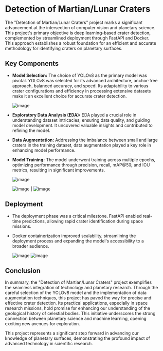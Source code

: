 # Detection of Martian/Lunar Craters

The "Detection of Martian/Lunar Craters" project marks a significant advancement at the intersection of computer vision and planetary science. This project's primary objective is deep learning-based crater detection, complemented by streamlined deployment through FastAPI and Docker. This approach establishes a robust foundation for an efficient and accurate methodology for identifying craters on planetary surfaces.

## Key Components

- **Model Selection:** The choice of YOLOv8 as the primary model was pivotal. YOLOv8 was selected for its advanced architecture, anchor-free approach, balanced accuracy, and speed. Its adaptability to various crater configurations and efficiency in processing extensive datasets make it an excellent choice for accurate crater detection.

  ![image](https://github.com/Paciferousprerana/Martian_Lunar_Crater_Detection/assets/39224404/9b26bde3-1e52-4f56-b531-7a632c1a0493)

- **Exploratory Data Analysis (EDA):** EDA played a crucial role in understanding dataset intricacies, ensuring data quality, and guiding model development. It uncovered valuable insights and contributed to refining the model.

- **Data Augmentation:** Addressing the imbalance between small and large craters in the training dataset, data augmentation played a key role in enhancing model performance.

- **Model Training:** The model underwent training across multiple epochs, optimizing performance through precision, recall, mAP@50, and IOU metrics, resulting in significant improvements.

  ![image](https://github.com/Paciferousprerana/Martian_Lunar_Crater_Detection/assets/39224404/2277d3de-774d-426d-822d-0ef708a3fb2d)

  ![image](https://github.com/Paciferousprerana/Martian_Lunar_Crater_Detection/assets/39224404/ec7797f2-6671-44b9-8b2d-c48908cd7c59)
                                      |
  ![image](https://github.com/Paciferousprerana/Martian_Lunar_Crater_Detection/assets/39224404/9c34ca2e-8cef-48c4-93e9-eded0e8e9e52)


## Deployment

- The deployment phase was a critical milestone. FastAPI enabled real-time predictions, allowing rapid crater identification during space missions.

- Docker containerization improved scalability, streamlining the deployment process and expanding the model's accessibility to a broader audience.

  ![image](https://github.com/Paciferousprerana/Martian_Lunar_Crater_Detection/assets/39224404/6dba5e1a-ee54-47d4-a269-ab3f95d00a9c)
  ![image](https://github.com/Paciferousprerana/Martian_Lunar_Crater_Detection/assets/39224404/5d0cb7bd-8b5d-4ffc-b327-39d3979ffbad)


## Conclusion

In summary, the "Detection of Martian/Lunar Craters" project exemplifies the seamless integration of technology and planetary research. Through the careful selection of the YOLOv8 model and the implementation of data augmentation techniques, this project has paved the way for precise and effective crater detection. Its practical applications, especially in space research missions, hold promise for enhancing our understanding of the geological history of celestial bodies. This initiative underscores the strong connection between planetary science and machine learning, opening exciting new avenues for exploration.

This project represents a significant step forward in advancing our knowledge of planetary surfaces, demonstrating the profound impact of advanced technology in scientific research.

